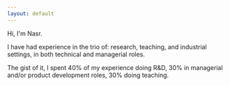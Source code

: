 ```yaml
---
layout: default
---
```


Hi, I'm Nasr. 

I have had experience in the trio of: research, teaching, and industrial settings, in both technical and managerial roles. 

The gist of it, I spent 40% of my experience doing R&D, 30% in managerial and/or product development roles, 30% doing teaching.

<!-- 
# Product Development + Managerial

PD

# R&D

R&D
# Education
 -->
